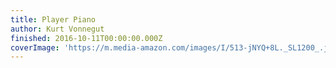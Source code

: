 ```yaml
---
title: Player Piano
author: Kurt Vonnegut
finished: 2016-10-11T00:00:00.000Z
coverImage: 'https://m.media-amazon.com/images/I/513-jNYQ+8L._SL1200_.jpg'
---
```

